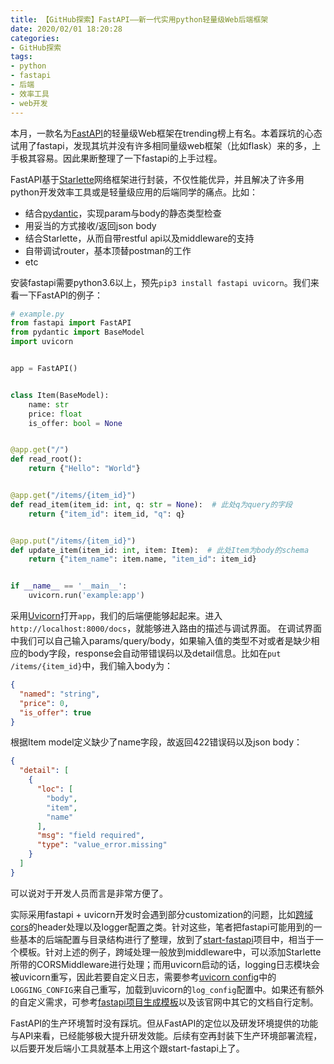 ```yaml
---
title: 【GitHub探索】FastAPI——新一代实用python轻量级Web后端框架
date: 2020/02/01 18:20:28
categories:
- GitHub探索
tags:
- python
- fastapi
- 后端
- 效率工具
- web开发
---
```


本月，一款名为[FastAPI](https://github.com/tiangolo/fastapi)的轻量级Web框架在trending榜上有名。本着踩坑的心态试用了fastapi，发现其坑并没有许多相同量级web框架（比如flask）来的多，上手极其容易。因此果断整理了一下fastapi的上手过程。

FastAPI基于[Starlette](https://www.starlette.io/)网络框架进行封装，不仅性能优异，并且解决了许多用python开发效率工具或是轻量级应用的后端同学的痛点。比如：

- 结合[pydantic](https://pydantic-docs.helpmanual.io/)，实现param与body的静态类型检查
- 用妥当的方式接收/返回json body
- 结合Starlette，从而自带restful api以及middleware的支持
- 自带调试router，基本顶替postman的工作
- etc

安装fastapi需要python3.6以上，预先`pip3 install fastapi uvicorn`。我们来看一下FastAPI的例子：

<!-- more -->

```python
# example.py
from fastapi import FastAPI
from pydantic import BaseModel
import uvicorn


app = FastAPI()


class Item(BaseModel):
    name: str
    price: float
    is_offer: bool = None


@app.get("/")
def read_root():
    return {"Hello": "World"}


@app.get("/items/{item_id}")
def read_item(item_id: int, q: str = None):  # 此处q为query的字段
    return {"item_id": item_id, "q": q}


@app.put("/items/{item_id}")
def update_item(item_id: int, item: Item):  # 此处Item为body的schema
    return {"item_name": item.name, "item_id": item_id}


if __name__ == '__main__':
    uvicorn.run('example:app')
```

采用[Uvicorn](https://www.uvicorn.org/)打开`app`，我们的后端便能够起起来。进入`http://localhost:8000/docs`，就能够进入路由的描述与调试界面。
在调试界面中我们可以自己输入params/query/body，如果输入值的类型不对或者是缺少相应的body字段，response会自动带错误码以及detail信息。比如在`put /items/{item_id}`中，我们输入body为：

```json
{
  "named": "string",
  "price": 0,
  "is_offer": true
}
```

根据Item model定义缺少了name字段，故返回422错误码以及json body：

```json
{
  "detail": [
    {
      "loc": [
        "body",
        "item",
        "name"
      ],
      "msg": "field required",
      "type": "value_error.missing"
    }
  ]
}
```

可以说对于开发人员而言是非常方便了。

实际采用fastapi + uvicorn开发时会遇到部分customization的问题，比如[跨域cors](https://developer.mozilla.org/zh-CN/docs/Web/HTTP/Access_control_CORS)的header处理以及logger配置之类。针对这些，笔者把fastapi可能用到的一些基本的后端配置与目录结构进行了整理，放到了[start-fastapi](https://github.com/utmhikari/start-fastapi)项目中，相当于一个模板。针对上述的例子，跨域处理一般放到middleware中，可以添加Starlette所带的CORSMiddleware进行处理；而用uvicorn启动的话，logging日志模块会被uvicorn重写，因此若要自定义日志，需要参考[uvicorn config](https://github.com/encode/uvicorn/blob/master/uvicorn/config.py)中的`LOGGING_CONFIG`来自己重写，加载到uvicorn的`log_config`配置中。如果还有额外的自定义需求，可参考[fastapi项目生成模板](https://fastapi.tiangolo.com/project-generation/)以及该官网中其它的文档自行定制。

FastAPI的生产环境暂时没有踩坑。但从FastAPI的定位以及研发环境提供的功能与API来看，已经能够极大提升研发效能。后续有空再封装下生产环境部署流程，以后要开发后端小工具就基本上用这个跟start-fastapi上了。

